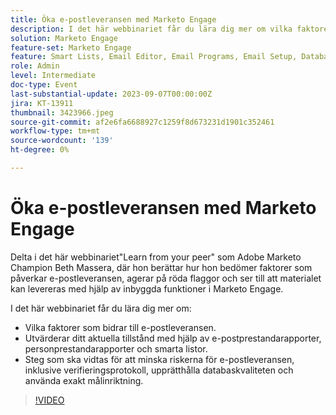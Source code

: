 ```yaml
---
title: Öka e-postleveransen med Marketo Engage
description: I det här webbinariet får du lära dig mer om vilka faktorer som bidrar till e-postleveransen.  Utvärderar ditt aktuella tillstånd med hjälp av e-postprestandarapporter, personprestandarapporter och smarta listor.  Steg som ska vidtas för att minska riskerna för e-postleveransen, inklusive verifieringsprotokoll, upprätthålla databaskvaliteten och använda exakt målinriktning.
solution: Marketo Engage
feature-set: Marketo Engage
feature: Smart Lists, Email Editor, Email Programs, Email Setup, Database, Target Account Management, Deliverability, Performance Insights
role: Admin
level: Intermediate
doc-type: Event
last-substantial-update: 2023-09-07T00:00:00Z
jira: KT-13911
thumbnail: 3423966.jpeg
source-git-commit: af2e6fa6688927c1259f8d673231d1901c352461
workflow-type: tm+mt
source-wordcount: '139'
ht-degree: 0%

---
```



# Öka e-postleveransen med Marketo Engage

Delta i det här webbinariet&quot;Learn from your peer&quot; som Adobe Marketo Champion Beth Massera, där hon berättar hur hon bedömer faktorer som påverkar e-postleveransen, agerar på röda flaggor och ser till att materialet kan levereras med hjälp av inbyggda funktioner i Marketo Engage.

I det här webbinariet får du lära dig mer om:
* Vilka faktorer som bidrar till e-postleveransen.
* Utvärderar ditt aktuella tillstånd med hjälp av e-postprestandarapporter, personprestandarapporter och smarta listor.
* Steg som ska vidtas för att minska riskerna för e-postleveransen, inklusive verifieringsprotokoll, upprätthålla databaskvaliteten och använda exakt målinriktning.

>[!VIDEO](https://video.tv.adobe.com/v/3423966/?learn=on)

